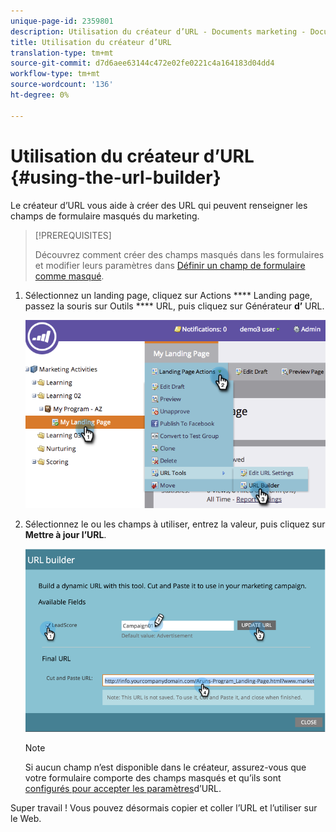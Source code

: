 ```yaml
---
unique-page-id: 2359801
description: Utilisation du créateur d’URL - Documents marketing - Documentation du produit
title: Utilisation du créateur d’URL
translation-type: tm+mt
source-git-commit: d7d6aee63144c472e02fe0221c4a164183d04dd4
workflow-type: tm+mt
source-wordcount: '136'
ht-degree: 0%

---
```



# Utilisation du créateur d’URL {#using-the-url-builder}

Le créateur d’URL vous aide à créer des URL qui peuvent renseigner les champs de formulaire masqués du marketing.

>[!PREREQUISITES]
>
>Découvrez comment créer des champs masqués dans les formulaires et modifier leurs paramètres dans [Définir un champ de formulaire comme masqué](../../../../product-docs/demand-generation/forms/form-fields/set-a-form-field-as-hidden.md).

1. Sélectionnez un landing page, cliquez sur Actions **** Landing page, passez la souris sur Outils **** URL, puis cliquez sur Générateur **d’** URL.

   ![](assets/image2014-9-18-13-3a5-3a19.png)

1. Sélectionnez le ou les champs à utiliser, entrez la valeur, puis cliquez sur **Mettre à jour l’URL**.

   ![](assets/image2014-9-18-13-3a5-3a28.png)

   >[!NOTE]
   >
   >Si aucun champ n’est disponible dans le créateur, assurez-vous que votre formulaire comporte des champs masqués et qu’ils sont [configurés pour accepter les paramètres](http://docs.marketo.com/display/DOCS/Set+a+Hidden+Form+Field+Value#SetaHiddenFormFieldValue-URLParameter)d’URL.

Super travail ! Vous pouvez désormais copier et coller l’URL et l’utiliser sur le Web.
